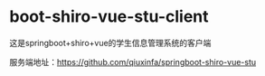 # boot-shiro-vue-stu-client

这是springboot+shiro+vue的学生信息管理系统的客户端

服务端地址：https://github.com/qiuxinfa/springboot-shiro-vue-stu
